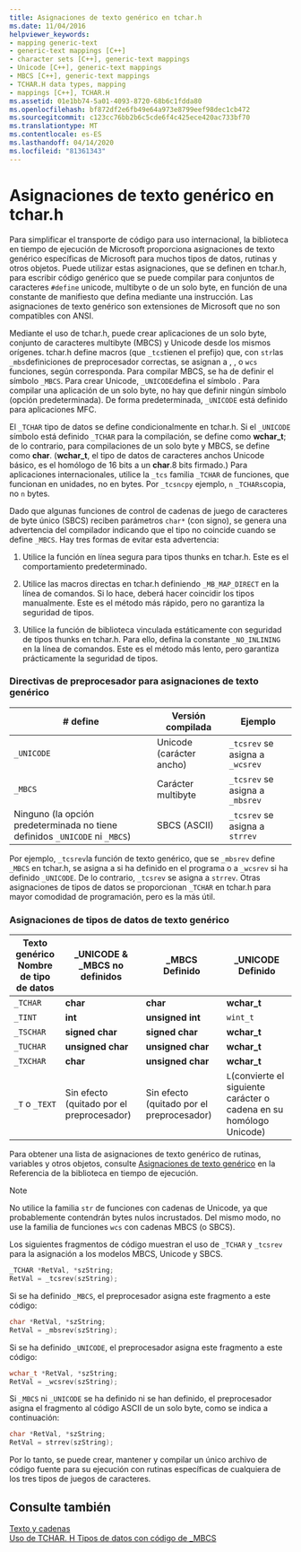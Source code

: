 ```yaml
---
title: Asignaciones de texto genérico en tchar.h
ms.date: 11/04/2016
helpviewer_keywords:
- mapping generic-text
- generic-text mappings [C++]
- character sets [C++], generic-text mappings
- Unicode [C++], generic-text mappings
- MBCS [C++], generic-text mappings
- TCHAR.H data types, mapping
- mappings [C++], TCHAR.H
ms.assetid: 01e1bb74-5a01-4093-8720-68b6c1fdda80
ms.openlocfilehash: bf872df2e6fb49e64a973e8799eef98dec1cb472
ms.sourcegitcommit: c123cc76bb2b6c5cde6f4c425ece420ac733bf70
ms.translationtype: MT
ms.contentlocale: es-ES
ms.lasthandoff: 04/14/2020
ms.locfileid: "81361343"
---
```

# <a name="generic-text-mappings-in-tcharh"></a>Asignaciones de texto genérico en tchar.h

Para simplificar el transporte de código para uso internacional, la biblioteca en tiempo de ejecución de Microsoft proporciona asignaciones de texto genérico específicas de Microsoft para muchos tipos de datos, rutinas y otros objetos. Puede utilizar estas asignaciones, que se definen en tchar.h, para escribir código genérico que se puede compilar para conjuntos de caracteres `#define` unicode, multibyte o de un solo byte, en función de una constante de manifiesto que defina mediante una instrucción. Las asignaciones de texto genérico son extensiones de Microsoft que no son compatibles con ANSI.

Mediante el uso de tchar.h, puede crear aplicaciones de un solo byte, conjunto de caracteres multibyte (MBCS) y Unicode desde los mismos orígenes. tchar.h define macros (que `_tcs`tienen el prefijo) que, con `str`las `_mbs`definiciones de preprocesador correctas, se asignan a , , o `wcs` funciones, según corresponda. Para compilar MBCS, se ha de definir el símbolo `_MBCS`. Para crear Unicode, `_UNICODE`defina el símbolo . Para compilar una aplicación de un solo byte, no hay que definir ningún símbolo (opción predeterminada). De forma predeterminada, `_UNICODE` está definido para aplicaciones MFC.

El `_TCHAR` tipo de datos se define condicionalmente en tchar.h. Si el `_UNICODE` símbolo está definido `_TCHAR` para la compilación, se define como **wchar_t**; de lo contrario, para compilaciones de un solo byte y MBCS, se define como **char**. (**wchar_t**, el tipo de datos de caracteres anchos Unicode básico, es el homólogo de 16 bits a un **char**.8 bits firmado.) Para aplicaciones internacionales, utilice la `_tcs` familia `_TCHAR` de funciones, que funcionan en unidades, no en bytes. Por `_tcsncpy` ejemplo, `n` `_TCHARs`copia, no `n` bytes.

Dado que algunas funciones de control de cadenas de juego de caracteres de byte único (SBCS) reciben parámetros `char*` (con signo), se genera una advertencia del compilador indicando que el tipo no coincide cuando se define `_MBCS`. Hay tres formas de evitar esta advertencia:

1. Utilice la función en línea segura para tipos thunks en tchar.h. Este es el comportamiento predeterminado.

1. Utilice las macros directas en tchar.h definiendo `_MB_MAP_DIRECT` en la línea de comandos. Si lo hace, deberá hacer coincidir los tipos manualmente. Este es el método más rápido, pero no garantiza la seguridad de tipos.

1. Utilice la función de biblioteca vinculada estáticamente con seguridad de tipos thunks en tchar.h. Para ello, defina la constante `_NO_INLINING` en la línea de comandos. Este es el método más lento, pero garantiza prácticamente la seguridad de tipos.

### <a name="preprocessor-directives-for-generic-text-mappings"></a>Directivas de preprocesador para asignaciones de texto genérico

|# define|Versión compilada|Ejemplo|
|---------------|----------------------|-------------|
|`_UNICODE`|Unicode (carácter ancho)|`_tcsrev` se asigna a `_wcsrev`|
|`_MBCS`|Carácter multibyte|`_tcsrev` se asigna a `_mbsrev`|
|Ninguno (la opción predeterminada no tiene definidos `_UNICODE` ni `_MBCS`)|SBCS (ASCII)|`_tcsrev` se asigna a `strrev`|

Por ejemplo, `_tcsrev`la función de texto genérico, que se `_mbsrev` define `_MBCS` en tchar.h, se asigna a si ha definido en el programa o a `_wcsrev` si ha definido `_UNICODE`. De lo contrario, `_tcsrev` se asigna a `strrev`. Otras asignaciones de tipos de datos se proporcionan `_TCHAR` en tchar.h para mayor comodidad de programación, pero es la más útil.

### <a name="generic-text-data-type-mappings"></a>Asignaciones de tipos de datos de texto genérico

|Texto genérico <br /> Nombre de tipo de datos|_UNICODE &<br /> _MBCS no definidos|_MBCS<br /> Definido|_UNICODE<br /> Definido|
|--------------------------------------|----------------------------------------|------------------------|---------------------------|
|`_TCHAR`|**char**|**char**|**wchar_t**|
|`_TINT`|**int**|**unsigned int**|`wint_t`|
|`_TSCHAR`|**signed char**|**signed char**|**wchar_t**|
|`_TUCHAR`|**unsigned char**|**unsigned char**|**wchar_t**|
|`_TXCHAR`|**char**|**unsigned char**|**wchar_t**|
|`_T` o `_TEXT`|Sin efecto (quitado por el preprocesador)|Sin efecto (quitado por el preprocesador)|`L`(convierte el siguiente carácter o cadena en su homólogo Unicode)|

Para obtener una lista de asignaciones de texto genérico de rutinas, variables y otros objetos, consulte [Asignaciones de texto genérico](../c-runtime-library/generic-text-mappings.md) en la Referencia de la biblioteca en tiempo de ejecución.

> [!NOTE]
> No utilice la familia `str` de funciones con cadenas de Unicode, ya que probablemente contendrán bytes nulos incrustados. Del mismo modo, no use la familia de funciones `wcs` con cadenas MBCS (o SBCS).

Los siguientes fragmentos de código muestran el uso de `_TCHAR` y `_tcsrev` para la asignación a los modelos MBCS, Unicode y SBCS.

```cpp
_TCHAR *RetVal, *szString;
RetVal = _tcsrev(szString);
```

Si se ha definido `_MBCS`, el preprocesador asigna este fragmento a este código:

```cpp
char *RetVal, *szString;
RetVal = _mbsrev(szString);
```

Si se ha definido `_UNICODE`, el preprocesador asigna este fragmento a este código:

```cpp
wchar_t *RetVal, *szString;
RetVal = _wcsrev(szString);
```

Si `_MBCS` ni `_UNICODE` se ha definido ni se han definido, el preprocesador asigna el fragmento al código ASCII de un solo byte, como se indica a continuación:

```cpp
char *RetVal, *szString;
RetVal = strrev(szString);
```

Por lo tanto, se puede crear, mantener y compilar un único archivo de código fuente para su ejecución con rutinas específicas de cualquiera de los tres tipos de juegos de caracteres.

## <a name="see-also"></a>Consulte también

[Texto y cadenas](../text/text-and-strings-in-visual-cpp.md)<br/>
[Uso de TCHAR. H Tipos de datos con código de _MBCS](../text/using-tchar-h-data-types-with-mbcs-code.md)
